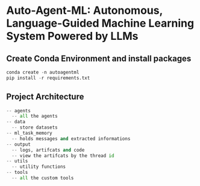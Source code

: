 # Auto-Agent-ML: Autonomous, Language-Guided Machine Learning System Powered by LLMs

## Create Conda Environment and install packages

```python
conda create -n autoagentml
pip install -r requirements.txt
```

## Project Architecture

```python
-- agents
  -- all the agents
-- data
  -- store datasets
-- ml_task_memory
  -- holds messages and extracted informations
-- output
  -- logs, artifcats and code
  -- view the artifcats by the thread id
-- utils
  -- utility functions
-- tools
  -- all the custom tools
```
